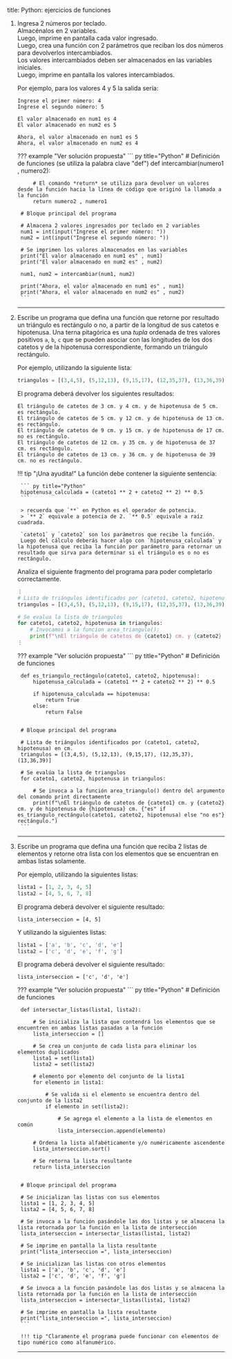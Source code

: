 title: Python: ejercicios de funciones

1. Ingresa 2 números por teclado.  
Almacénalos en 2 variables.  
Luego, imprime en pantalla cada valor ingresado.  
Luego, crea una función con 2 parámetros que reciban los dos números para devolverlos intercambiados.  
Los valores intercambiados deben ser almacenados en las variables iniciales.  
Luego, imprime en pantalla los valores intercambiados.

    Por ejemplo, para los valores 4 y 5 la salida sería:

    ``` title="Terminal (Entrada/Salida)"
    Ingrese el primer número: 4
    Ingrese el segundo número: 5

    El valor almacenado en num1 es 4
    El valor almacenado en num2 es 5
    
    Ahora, el valor almacenado en num1 es 5
    Ahora, el valor almacenado en num2 es 4
    ```
    
    ??? example "Ver solución propuesta"
        ``` py title="Python"
        # Definición de funciones (se utiliza la palabra clave "def")
        def intercambiar(numero1 , numero2):

            # El comando *return* se utiliza para devolver un valores desde la función hacia la línea de código que originó la llamada a la función
            return numero2 , numero1

        # Bloque principal del programa

        # Almacena 2 valores ingresados por teclado en 2 variables
        num1 = int(input("Ingrese el primer número: "))
        num2 = int(input("Ingrese el segundo número: "))

        # Se imprimen los valores almacenados en las variables
        print("El valor almacenado en num1 es" , num1) 
        print("El valor almacenado en num2 es" , num2)

        num1, num2 = intercambiar(num1, num2)   

        print("Ahora, el valor almacenado en num1 es" , num1) 
        print("Ahora, el valor almacenado en num2 es" , num2)
        ```

    ---

1. Escribe un programa que defina una función que retorne por resultado un triángulo es rectángulo o no, a partir de la longitud de sus catetos e hipotenusa.
Una terna pitagórica es una _tupla_ ordenada de tres valores positivos `a`, `b`, `c` que se pueden asociar con las longitudes de los dos catetos y de la hipotenusa correspondiente, formando un triángulo rectángulo.

    Por ejemplo, utilizando la siguiente lista:

    ``` py title="Python"
    triangulos = [(3,4,5), (5,12,13), (9,15,17), (12,35,37), (13,36,39)]
    ```

    El programa deberá devolver los siguientes resultados:
    
    ``` title="Terminal (Entrada/Salida)"
    El triángulo de catetos de 3 cm. y 4 cm. y de hipotenusa de 5 cm. es rectángulo.
    El triángulo de catetos de 5 cm. y 12 cm. y de hipotenusa de 13 cm. es rectángulo.
    El triángulo de catetos de 9 cm. y 15 cm. y de hipotenusa de 17 cm. no es rectángulo.
    El triángulo de catetos de 12 cm. y 35 cm. y de hipotenusa de 37 cm. es rectángulo.
    El triángulo de catetos de 13 cm. y 36 cm. y de hipotenusa de 39 cm. no es rectángulo.
    ```

    !!! tip "¡Una ayudita!"
        La función debe contener la siguiente sentencia:

        ``` py title="Python"
        hipotenusa_calculada = (cateto1 ** 2 + cateto2 ** 2) ** 0.5
        ```

        > recuerda que `**` en Python es el operador de potencia.  
        > `** 2` equivale a potencia de 2. `** 0.5` equivale a raíz cuadrada.
        
        `cateto1` y `cateto2` son los parámetros que recibe la función.  
        Luego del cálculo deberás hacer algo con `hipotenusa_calculada` y la hipotenusa que reciba la función por parámetro para retornar un resultado que sirva para determinar si el triángulo es o no es rectángulo.

    Analiza el siguiente fragmento del programa para poder completarlo correctamente.

    ``` py title="Python"
    ⋮
    # Lista de triángulos identificados por (cateto1, cateto2, hipotenusa) en cm.
    triangulos = [(3,4,5), (5,12,13), (9,15,17), (12,35,37), (13,36,39)]

    # Se evalua la lista de triangulos
    for cateto1, cateto2, hipotenusa in triangulos:
        # Invocamos a la funcion area_triangulo():
        print(f"\nEl triángulo de catetos de {cateto1} cm. y {cateto2} cm. y de hipotenusa de {hipotenusa} cm. {"es" if es_triangulo_rectángulo(cateto1, cateto2, hipotenusa) else "no es"} rectángulo.")
    ⋮
    ```

    ??? example "Ver solución propuesta"
        ``` py title="Python"
        # Definición de funciones 

        def es_triangulo_rectángulo(cateto1, cateto2, hipotenusa):
            hipotenusa_calculada = (cateto1 ** 2 + cateto2 ** 2) ** 0.5

            if hipotenusa_calculada == hipotenusa:
                return True
            else:
                return False


        # Bloque principal del programa

        # Lista de triángulos identificados por (cateto1, cateto2, hipotenusa) en cm.
        triangulos = [(3,4,5), (5,12,13), (9,15,17), (12,35,37), (13,36,39)]

        # Se evalúa la lista de triangulos
        for cateto1, cateto2, hipotenusa in triangulos:

            # Se invoca a la función area_triangulo() dentro del argumento del comando print directamente
            print(f"\nEl triángulo de catetos de {cateto1} cm. y {cateto2} cm. y de hipotenusa de {hipotenusa} cm. {"es" if es_triangulo_rectángulo(cateto1, cateto2, hipotenusa) else "no es"} rectángulo.")
        ```

    ---

1. Escribe un programa que defina una función que reciba 2 listas de elementos y retorne otra lista con los elementos que se encuentran en ambas listas solamente.

    Por ejemplo, utilizando la siguientes listas:

    ``` py title="Python"
    lista1 = [1, 2, 3, 4, 5]
    lista2 = [4, 5, 6, 7, 8]
    ```

    El programa deberá devolver el siguiente resultado:
    
    ``` title="Terminal (Entrada/Salida)"
    lista_interseccion = [4, 5]
    ```

    Y utilizando la siguientes listas:

    ``` py title="Python"
    lista1 = ['a', 'b', 'c', 'd', 'e']
    lista2 = ['c', 'd', 'e', 'f', 'g']
    ```

    El programa deberá devolver el siguiente resultado:
    
    ``` title="Terminal (Entrada/Salida)"
    lista_interseccion = ['c', 'd', 'e']
    ```

    ??? example "Ver solución propuesta"
        ``` py title="Python"
        # Definición de funciones 

        def intersectar_listas(lista1, lista2):
            
            # Se inicializa la lista que contendrá los elementos que se encuentren en ambas listas pasadas a la función
            lista_interseccion = []
            
            # Se crea un conjunto de cada lista para eliminar los elementos duplicados
            lista1 = set(lista1)
            lista2 = set(lista2)

            # elemento por elemento del conjunto de la lista1
            for elemento in lista1: 
                
                # Se valida si el elemento se encuentra dentro del conjunto de la lista2
                if elemento in set(lista2):
                    
                    # Se agrega el elemento a la lista de elementos en común
                    lista_interseccion.append(elemento)
            
            # Ordena la lista alfabéticamente y/o numéricamente ascendente
            lista_interseccion.sort()
            
            # Se retorna la lista resultante   
            return lista_interseccion


        # Bloque principal del programa

        # Se inicializan las listas con sus elementos
        lista1 = [1, 2, 3, 4, 5]
        lista2 = [4, 5, 6, 7, 8]

        # Se invoca a la función pasándole las dos listas y se almacena la lista retornada por la función en la lista de intersección
        lista_interseccion = intersectar_listas(lista1, lista2)

        # Se imprime en pantalla la lista resultante
        print("lista_interseccion =", lista_interseccion)

        # Se inicializan las listas con otros elementos
        lista1 = ['a', 'b', 'c', 'd', 'e']
        lista2 = ['c', 'd', 'e', 'f', 'g']

        # Se invoca a la función pasándole las dos listas y se almacena la lista retornada por la función en la lista de intersección
        lista_interseccion = intersectar_listas(lista1, lista2)
        
        # Se imprime en pantalla la lista resultante
        print("lista_interseccion =", lista_interseccion)
        ```

        !!! tip "Claramente el programa puede funcionar con elementos de tipo numérico como alfanumérico.

    ---

